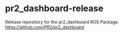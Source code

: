pr2_dashboard-release
=====================

Release repository for the pr2_dashboard ROS Package. https://github.com/PR2/pr2_dashboard
